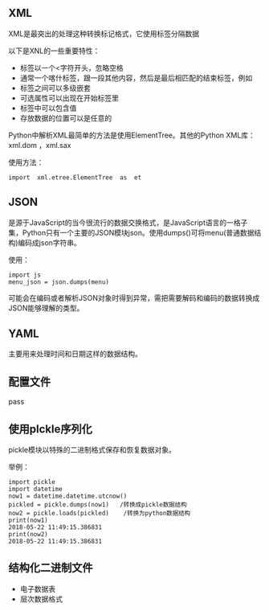 ## XML
XML是最突出的处理这种转换标记格式，它使用标签分隔数据

以下是XNL的一些重要特性：
* 标签以一个<字符开头，忽略空格
* 通常一个喀什标签，跟一段其他内容，然后是最后相匹配的结束标签，例如</menu>
* 标签之间可以多级嵌套
* 可选属性可以出现在开始标签里
* 标签中可以包含值
* 存放数据的位置可以是任意的

Python中解析XML最简单的方法是使用ElementTree。其他的Python XML库：xml.dom   ，xml.sax

使用方法：

    import  xml.etree.ElementTree  as  et
## JSON
是源于JavaScript的当今很流行的数据交换格式，是JavaScript语言的一格子集，Python只有一个主要的JSON模块json。使用dumps()可将menu(普通数据结构)编码成json字符串。

使用：

    import js
    menu_json = json.dumps(menu)
可能会在编码或者解析JSON对象时得到异常，需把需要解码和编码的数据转换成JSON能够理解的类型。

## YAML
主要用来处理时间和日期这样的数据结构。
## 配置文件
pass
## 使用plckle序列化
pickle模块以特殊的二进制格式保存和恢复数据对象。

举例：

    import pickle
    import datetime
    now1 = datetime.datetime.utcnow()
    pickled = pickle.dumps(now1)   /转换成pickle数据结构
    now2 = pickle.loads(pickled)    /转换为python数据结构
    print(now1)
    2018-05-22 11:49:15.386831
    print(now2)
    2018-05-22 11:49:15.386831
## 结构化二进制文件
* 电子数据表
* 层次数据格式

